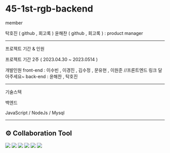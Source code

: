 # 45-1st-rgb-backend

member


탁호진 ( github , 회고록 ) 
윤해찬 ( github , 회고록 ) : product manager

----------------------------------

프로젝트 기간 & 인원

프로젝트 기간 2주 ( 2023.04.30 ~ 2023.0514 )

개발인원 
front-end : 이수빈 , 이경진 , 김수정 , 문유현 , 이원준 //프론트엔드 링크 달아주세요~
back-end : 윤해찬 , 탁호진 

------------------------------------
기술스텍 

백엔드

JavaScript / NodeJs / Mysql 

---------------------------------------

## ⚙️ Collaboration Tool
  
<img src="https://img.shields.io/badge/github-181717?style=for-the-badge&logo=github&logoColor=white">
<img src="https://img.shields.io/badge/trello-008FC7?style=for-the-badge&logo=trello&logoColor=white">
<img src="https://img.shields.io/badge/figma-FF61F6?style=for-the-badge&logo=figma&logoColor=white">
<img src="https://img.shields.io/badge/notion-181717?style=for-the-badge&logo=notion&logoColor=white">
<img src="https://img.shields.io/badge/slack-4A154B?style=for-the-badge&logo=slack&logoColor=white">
<img src="https://img.shields.io/badge/postman-FF4500?style=for-the-badge&logo=postman&logoColor=white">




